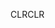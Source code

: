 <span data-ttu-id="93d1d-101">CLR</span><span class="sxs-lookup"><span data-stu-id="93d1d-101">CLR</span></span>